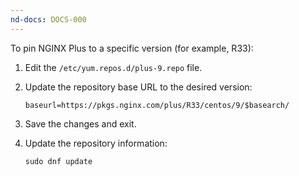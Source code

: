 ```yaml
---
nd-docs: DOCS-000
---
```


To pin NGINX Plus to a specific version (for example, R33):

1. Edit the `/etc/yum.repos.d/plus-9.repo` file.
1. Update the repository base URL to the desired version:

   ```shell
   baseurl=https://pkgs.nginx.com/plus/R33/centos/9/$basearch/
   ```

3. Save the changes and exit.

4. Update the repository information:

    ```shell
    sudo dnf update
    ```
